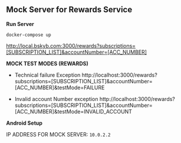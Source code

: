 ## Mock Server for Rewards Service

**Run Server**

`docker-compose up`

http://local.bskyb.com:3000/rewards?subscriptions=[SUBSCRIPTION_LIST]&accountNumber=[ACC_NUMBER]

**MOCK TEST MODES (REWARDS)**

- Technical failure Exception
http://localhost:3000/rewards?subscriptions=[SUBSCRIPTION_LIST]&accountNumber=[ACC_NUMBER]&testMode=FAILURE

- Invalid account Number exception
http://localhost:3000/rewards?subscriptions=[SUBSCRIPTION_LIST]&accountNumber=[ACC_NUMBER]&testMode=INVALID_ACCOUNT

**Android Setup**

IP ADDRESS FOR MOCK SERVER: `10.0.2.2`
